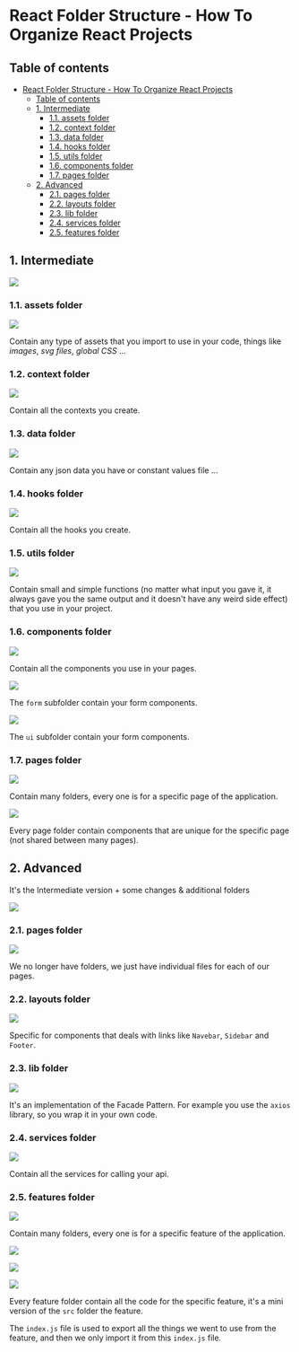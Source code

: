 # React Folder Structure - How To Organize React Projects

## Table of contents

- [React Folder Structure - How To Organize React Projects](#react-folder-structure---how-to-organize-react-projects)
  - [Table of contents](#table-of-contents)
  - [1. Intermediate](#1-intermediate)
    - [1.1. assets folder](#11-assets-folder)
    - [1.2. context folder](#12-context-folder)
    - [1.3. data folder](#13-data-folder)
    - [1.4. hooks folder](#14-hooks-folder)
    - [1.5. utils folder](#15-utils-folder)
    - [1.6. components folder](#16-components-folder)
    - [1.7. pages folder](#17-pages-folder)
  - [2. Advanced](#2-advanced)
    - [2.1. pages folder](#21-pages-folder)
    - [2.2. layouts folder](#22-layouts-folder)
    - [2.3. lib folder](#23-lib-folder)
    - [2.4. services folder](#24-services-folder)
    - [2.5. features folder](#25-features-folder)

## 1. Intermediate

![](./images/int_all.JPG)

### 1.1. assets folder

![](./images/int_assets.JPG)

Contain any type of assets that you import to use in your code, things like _images_, _svg files_, _global CSS_ ...

### 1.2. context folder

![](./images/int_context.JPG)

Contain all the contexts you create.

### 1.3. data folder

![](./images/int_data.JPG)

Contain any json data you have or constant values file ...

### 1.4. hooks folder

![](./images/int_hooks.JPG)

Contain all the hooks you create.

### 1.5. utils folder

![](./images/int_utils.JPG)

Contain small and simple functions (no matter what input you gave it, it always gave you the same output and it doesn't have any weird side effect) that you use in your project.

### 1.6. components folder

![](./images/int_components.JPG)

Contain all the components you use in your pages.

![](./images/int_comp_form.JPG)

The `form` subfolder contain your form components.

![](./images/int_comp_ui.JPG)

The `ui` subfolder contain your form components.

### 1.7. pages folder

![](./images/int_pages.JPG)

Contain many folders, every one is for a specific page of the application.

![](./images/int_pages_home.JPG)

Every page folder contain components that are unique for the specific page (not shared between many pages).

## 2. Advanced

It's the Intermediate version + some changes & additional folders

![](./images/adv_all.JPG)

### 2.1. pages folder

![](./images/adv_pages.JPG)

We no longer have folders, we just have individual files for each of our pages.

### 2.2. layouts folder

![](./images/adv_layouts.JPG)

Specific for components that deals with links like `Navebar`, `Sidebar` and `Footer`.

### 2.3. lib folder

![](./images/adv_lib.JPG)

It's an implementation of the Facade Pattern. For example you use the `axios` library, so you wrap it in your own code.

### 2.4. services folder

![](./images/adv_services.JPG)

Contain all the services for calling your api.

### 2.5. features folder

![](./images/adv_features.JPG)

Contain many folders, every one is for a specific feature of the application.

![](./images/adv_feat_auth.JPG)

![](./images/adv_feat_sett.JPG)

![](./images/adv_feat_todos.JPG)

Every feature folder contain all the code for the specific feature, it's a mini version of the `src` folder the feature.

The `index.js` file is used to export all the things we went to use from the feature, and then we only import it from this `index.js` file.
